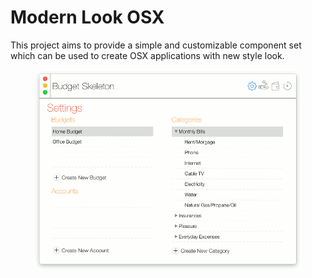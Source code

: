 # Modern Look OSX

This project aims to provide a simple and customizable component set which can be used to create OSX applications with new style look.
<p align="center">
<img src="doc/modernlook.gif" alt="Sample">
</p>


